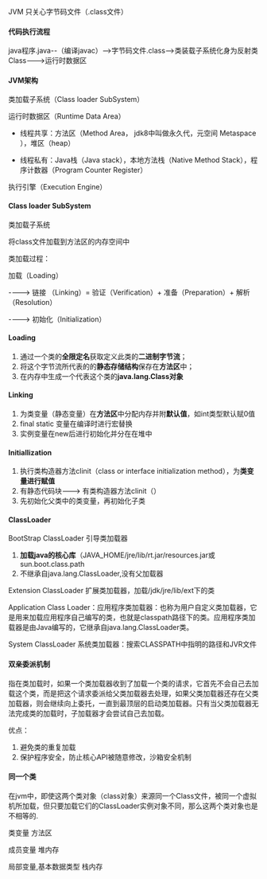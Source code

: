 JVM 只关心字节码文件（.class文件）

#### 代码执行流程

java程序.java--（编译javac）-->字节码文件.class-->类装载子系统化身为反射类Class--->运行时数据区

#### JVM架构

类加载子系统（Class loader SubSystem）

运行时数据区（Runtime Data Area）

- 线程共享：方法区（Method Area， jdk8中叫做永久代，元空间 Metaspace ），堆区（heap）

- 线程私有：Java栈（Java stack），本地方法栈（Native Method Stack），程序计数器（Program Counter Register）

执行引擎（Execution Engine）

#### Class loader SubSystem

类加载子系统

将class文件加载到方法区的内存空间中

类加载过程：

加载（Loading）

----> 链接 （Linking）= 验证（Verification）+ 准备（Preparation）+ 解析（Resolution）

----> 初始化（Initialization）

#### Loading

1. 通过一个类的**全限定名**获取定义此类的**二进制字节流**；
2. 将这个字节流所代表的的**静态存储结构**保存在**方法区**中；
3. 在内存中生成一个代表这个类的**java.lang.Class对象**

#### Linking

1. 为类变量（静态变量）在**方法区**中分配内存并附**默认值**，如int类型默认赋0值
2. final static 变量在编译时进行宏替换
3. 实例变量在new后进行初始化并分在在堆中

#### Initiallization

1. 执行类构造器方法clinit（class or interface initialization method），为**类变量进行赋值**
2. 有静态代码块---> 有类构造器方法clinit（）
3. 先初始化父类中的类变量，再初始化子类

#### ClassLoader

BootStrap ClassLoader 引导类加载器

1. **加载java的核心库**（JAVA_HOME/jre/lib/rt.jar/resources.jar或sun.boot.class.path
2. 不继承自java.lang.ClassLoader,没有父加载器

Extension ClassLoader 扩展类加载器，加载/jdk/jre/lib/ext下的类

Application Class Loader：应用程序类加载器：也称为用户自定义类加载器，它是用来加载应用程序自己编写的类，也就是classpath路径下的类。应用程序类加载器是由Java编写的，它继承自java.lang.ClassLoader类。

System ClassLoader 系统类加载器：搜索CLASSPATH中指明的路径和JVR文件

#### 双亲委派机制

指在类加载时，如果一个类加载器收到了加载一个类的请求，它首先不会自己去加载这个类，而是把这个请求委派给父类加载器去处理，如果父类加载器还存在父类加载器，则会继续向上委托，一直到最顶层的启动类加载器。只有当父类加载器无法完成类的加载时，子加载器才会尝试自己去加载。

优点：

1. 避免类的重复加载
2. 保护程序安全，防止核心API被随意修改，沙箱安全机制

#### 同一个类

在jvm中，即使这两个类对象（class对象）来源同一个Class文件，被同一个虚拟机所加载，但只要加载它们的ClassLoader实例对象不同，那么这两个类对象也是不相等的.



类变量  方法区

成员变量  堆内存

局部变量,基本数据类型   栈内存
